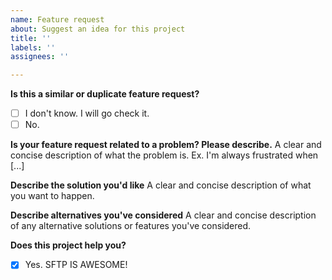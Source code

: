 ```yaml
---
name: Feature request
about: Suggest an idea for this project
title: ''
labels: ''
assignees: ''

---
```


**Is this a similar or duplicate feature request?**
- [ ] I don't know. I will go check it.
- [ ] No.

**Is your feature request related to a problem? Please describe.**
A clear and concise description of what the problem is. Ex. I'm always frustrated when [...]

**Describe the solution you'd like**
A clear and concise description of what you want to happen.

**Describe alternatives you've considered**
A clear and concise description of any alternative solutions or features you've considered.

**Does this project help you?**
- [x] Yes. SFTP IS AWESOME!
